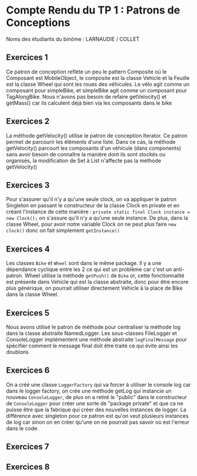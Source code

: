 # Compte Rendu du TP 1 : Patrons de Conceptions

Noms des étudiants du binôme : LARNAUDIE / COLLET

## Exercices 1
Ce patron de conception reflète un peu le pattern Composite où le Composant est MobileObject, le composite est la classe Vehicle et la Feuille est la classe Wheel qui sont les roues des véhicules. Le vélo agit comme un composant pour simpleBike, et simpleBike agit comme un composant pour TagAlongBike. Nous n'avons pas besoin de refaire getVelocity() et getMass() car ils calculent déjà bien via les composants dans le bike
## Exercices 2
La méthode getVelocity() utilise le patron de conception Iterator. Ce patron permet de parcourir les éléments d'une liste. Dans ce cas, la méthode getVelocity() parcourt les composants d'un véhicule (dans components) sans avoir besoin de connaître la manière dont ils sont stockés ou organisés, la modification de Set à List n'affecte pas la méthode getVelocity()
## Exercices 3
Pour s'assurer qu'il n'y a qu'une seule clock, on va appliquer le patron Singleton en passant le constructeur de la classe Clock en private
et en créant l'instance de cette manière : `private static final Clock instance = new Clock();`
on s'assure qu'il n'y a qu'une seule instance. De plus, dans la classe Wheel, pour avoir notre variable Clock on ne peut plus faire `new clock()` donc on fait simplement `getInstance()`
## Exercices 4
Les classes `Bike` et `Wheel` sont dans le même package.
Il y a une dépendance cyclique entre les 2 ce qui est un problème car c'est un anti-patron. Wheel utilise la méthode `getPush()` de `Bike` or, cette fonctionnalité est présente dans Vehicle qui est la classe abstraite, donc pour être encore plus générique, on pourrait utiliser directement Vehicle à la place de Bike dans la classe Wheel.
## Exercices 5
Nous avons utilisé le patron de méthode pour centraliser la méthode log dans la classe abstraite NamedLogger. Les sous-classes FileLogger et ConsoleLogger implémentent une méthode abstraite `logFinalMessage` pour spécifier comment le message final doit être traité ce qui évite ainsi les doublons
## Exercices 6
On a créé une classe `LoggerFactory` qui va forcer à utiliser le console log car dans le logger factory, on crée une méthode getLog qui instancie un nouveau `ConsoleLogger`, de plus on a retiré le "public" dans le constructeur de `ConsoleLogger` pour créer une sorte de "package private" et que ca ne puisse être que la fabrique qui créer des nouvelles instances de logger.
La différence avec singleton pour ce patron est qu'on veut plusieurs instances de log car sinon on en créer qu'une on ne pourrait pas savoir où est l'erreur dans le code.
## Exercices 7

## Exercices 8


